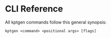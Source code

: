 # CLI Reference

<!--mdtogo:Short
    Overview of kpt-gen commands
-->

<!--mdtogo:Long-->

All kptgen commands follow this general synopsis:

```
kptgen <command> <positional args> [flags]
```

<!--mdtogo-->

[run]: /reference/cli/run/
